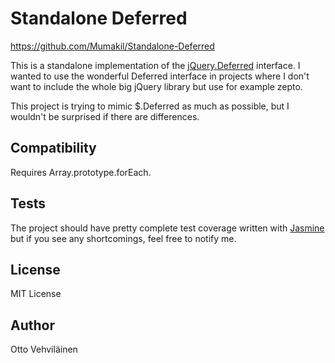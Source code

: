 # Standalone Deferred

https://github.com/Mumakil/Standalone-Deferred

This is a standalone implementation of the [jQuery.Deferred](http://api.jquery.com/category/deferred-object/) interface. I wanted to use the wonderful Deferred interface in projects where I don't want to include the whole big jQuery library but use for example zepto. 

This project is trying to mimic $.Deferred as much as possible, but I wouldn't be surprised if there are differences.

## Compatibility

Requires Array.prototype.forEach.

## Tests

The project should have pretty complete test coverage written with [Jasmine](http://pivotal.github.com/jasmine/) but if you see any shortcomings, feel free to notify me.

## License

MIT License

## Author

Otto Vehviläinen